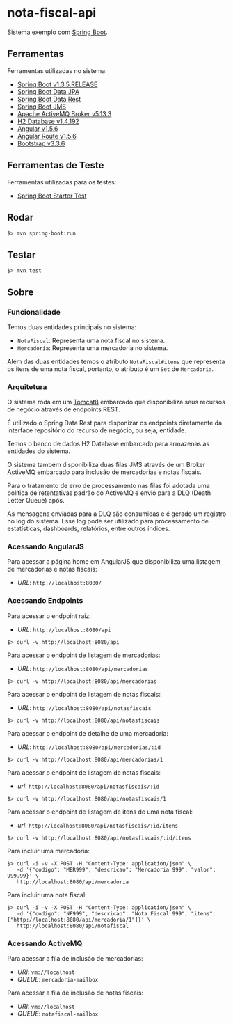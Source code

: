 # nota-fiscal-api
Sistema exemplo com [Spring Boot](http://projects.spring.io/spring-boot).

## Ferramentas
Ferramentas utilizadas no sistema:
 * [Spring Boot v1.3.5.RELEASE](http://projects.spring.io/spring-boot/)
 * [Spring Boot Data JPA](http://projects.spring.io/spring-data-jpa/)
 * [Spring Boot Data Rest](http://projects.spring.io/spring-data-rest/)
 * [Spring Boot JMS](https://spring.io/guides/gs/messaging-jms/)
 * [Apache ActiveMQ Broker v5.13.3](http://activemq.apache.org/)
 * [H2 Database v1.4.192](http://www.h2database.com/html/main.html)
 * [Angular v1.5.6](https://github.com/angular/bower-angular)
 * [Angular Route v1.5.6](https://github.com/angular/bower-angular-route)
 * [Bootstrap v3.3.6](https://github.com/twbs/bootstrap)
 
## Ferramentas de Teste
Ferramentas utilizadas para os testes:
 * [Spring Boot Starter Test](http://docs.spring.io/spring-boot/docs/current/reference/html/boot-features-testing.html)
 
## Rodar
```
$> mvn spring-boot:run
```

## Testar
```
$> mvn test
```

## Sobre
### Funcionalidade
Temos duas entidades principais no sistema:
 * `NotaFiscal`: Representa uma nota fiscal no sistema.
 * `Mercadoria`: Representa uma mercadoria no sistema.
 
Além das duas entidades temos o atributo `NotaFiscal#itens` que representa
os itens de uma nota fiscal, portanto, o atributo é um `Set` de `Mercadoria`.

### Arquitetura
O sistema roda em um [Tomcat8](https://tomcat.apache.org/download-80.cgi)
embarcado que disponibiliza seus recursos de negócio através de endpoints
REST. 

É utilizado o Spring Data Rest para disponizar os endpoints diretamente
da interface repositório do recurso de negócio, ou seja, entidade.

Temos o banco de dados H2 Database embarcado para armazenas as entidades
do sistema.

O sistema também disponibiliza duas filas JMS através de um Broker ActiveMQ
embarcado para inclusão de mercadorias e notas fiscais.

Para o tratamento de erro de processamento nas filas foi adotada uma política
de retentativas padrão do ActiveMQ e envio para a DLQ (Death Letter Queue) após.

As mensagens enviadas para a DLQ são consumidas e é gerado um registro no
log do sistema. Esse log pode ser utilizado para processamento de estatísticas,
dashboards, relatórios, entre outros índices.

### Acessando AngularJS
Para acessar a página home em AngularJS que disponibiliza uma listagem de
mercadorias e notas fiscais:
 * _URL_: `http://localhost:8080/`

### Acessando Endpoints
Para acessar o endpoint raiz:
 * _URL_: `http://localhost:8080/api`
```
$> curl -v http://localhost:8080/api
```
Para acessar o endpoint de listagem de mercadorias:
 * _URL_: `http://localhost:8080/api/mercadorias`
```
$> curl -v http://localhost:8080/api/mercadorias
```
Para acessar o endpoint de listagem de notas fiscais:
 * _URL_: `http://localhost:8080/api/notasfiscais`
```
$> curl -v http://localhost:8080/api/notasfiscais
```
Para acessar o endpoint de detalhe de uma mercadoria:
 * _URL_: `http://localhost:8080/api/mercadorias/:id`
```
$> curl -v http://localhost:8080/api/mercadorias/1
```
Para acessar o endpoint de listagem de notas fiscais:
 * _url_: `http://localhost:8080/api/notasfiscais/:id`
```
$> curl -v http://localhost:8080/api/notasfiscais/1
```
 
Para acessar o endpoint de listagem de itens de uma nota fiscal:
 * _url_: `http://localhost:8080/api/notasfiscais/:id/itens`
```
$> curl -v http://localhost:8080/api/notasfiscais/:id/itens
```
 
Para incluir uma mercadoria:
```
$> curl -i -v -X POST -H "Content-Type: application/json" \
   -d '{"codigo": "MER999", "descricao": "Mercadoria 999", "valor": 999.99}' \
   http://localhost:8080/api/mercadoria
```

Para incluir uma nota fiscal:
```
$> curl -i -v -X POST -H "Content-Type: application/json" \
   -d '{"codigo": "NF999", "descricao": "Nota Fiscal 999", "itens": ["http://localhost:8080/api/mercadoria/1"]}' \
   http://localhost:8080/api/notafiscal
```
 
### Acessando ActiveMQ
Para acessar a fila de inclusão de mercadorias:
 * _URI_: `vm://localhost` 
 * _QUEUE_: `mercadoria-mailbox`

Para acessar a fila de inclusão de notas fiscais:
 * _URI_: `vm://localhost` 
 * _QUEUE_: `notafiscal-mailbox`

